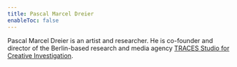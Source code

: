 ```yaml
---
title: Pascal Marcel Dreier
enableToc: false
---
```


Pascal Marcel Dreier is an artist and researcher. 
He is co-founder and director of the Berlin-based research and media agency [TRACES Studio for Creative Investigation](https://jzhao.xyz/posts/networked-thought). 


